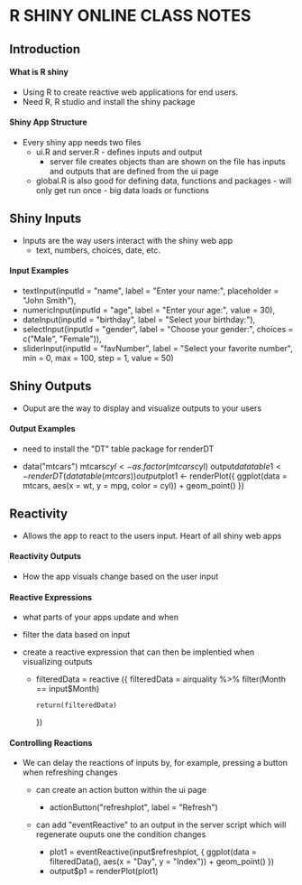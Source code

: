 # R SHINY ONLINE CLASS NOTES

## Introduction

#### What is R shiny

- Using R to create reactive web applications for end users.
- Need R, R studio and install the shiny package

#### Shiny App Structure

- Every shiny app needs two files
  - ui.R and server.R - defines inputs and output
    - server file creates objects than are shown on the file
      has inputs and outputs that are defined from the ui page
  - global.R is also good for defining data, functions and packages - will only get run once - big data loads or functions

## Shiny Inputs

- Inputs are the way users interact with the shiny web app
  - text, numbers, choices, date, etc.

#### Input Examples

- textInput(inputId = "name", label = "Enter your name:", placeholder = "John Smith"),
- numericInput(inputId = "age", label = "Enter your age:", value = 30),
- dateInput(inputId = "birthday", label = "Select your birthday:"),
- selectInput(inputId = "gender", label = "Choose your gender:", choices = c("Male", "Female")),
- sliderInput(inputId = "favNumber", label = "Select your favorite number", min = 0, max = 100, step = 1, value = 50)

## Shiny Outputs

- Ouput are the way to display and visualize outputs to your users

#### Output Examples

- need to install the "DT" table package for renderDT

- data("mtcars")
  mtcars$cyl <- as.factor(mtcars$cyl)
  output$datatable1 <- renderDT(datatable(mtcars))
  output$plot1 <- renderPlot({
  ggplot(data = mtcars, aes(x = wt, y = mpg, color = cyl)) + geom_point()
  })

## Reactivity

- Allows the app to react to the users input. Heart of all shiny web apps

#### Reactivity Outputs

- How the app visuals change based on the user input

#### Reactive Expressions

- what parts of your apps update and when
- filter the data based on input
- create a reactive expression that can then be implentied when visualizing outputs

  - filteredData = reactive ({
    filteredData = airquality %>% filter(Month == input$Month)

        return(filteredData)

    })

#### Controlling Reactions

- We can delay the reactions of inputs by, for example, pressing a button when refreshing changes

  - can create an action button within the ui page

    - actionButton("refreshplot", label = "Refresh")

  - can add "eventReactive" to an output in the server script which will regenerate ouputs one the condition changes
    - plot1 = eventReactive(input$refreshplot, {
      ggplot(data = filteredData(), aes(x = "Day", y = "Index")) + geom_point()
      })
    - output$p1 = renderPlot(plot1)

